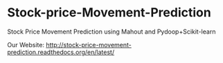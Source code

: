 Stock-price-Movement-Prediction
===============================

Stock Price Movement Prediction using Mahout and Pydoop+Scikit-learn

Our Website: http://stock-price-movement-prediction.readthedocs.org/en/latest/
